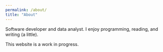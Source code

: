 ```yaml
---
permalink: /about/
title: "About"
---
```


Software developer and data analyst. I enjoy programming, reading, and writing (a little).

This website is a work in progress.
